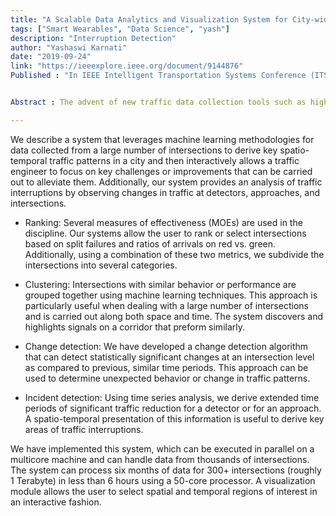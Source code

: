 ```yaml
---
title: "A Scalable Data Analytics and Visualization System for City-wide Traffic Data-sets"
tags: ["Smart Wearables", "Data Science", "yash"]
description: "Interruption Detection"
author: "Yashaswi Karnati"
date: "2019-09-24"
link: "https://ieeexplore.ieee.org/document/9144876"
Published : "In IEEE Intelligent Transportation Systems Conference (ITSC), 2020, accepted"


Abstract : The advent of new traffic data collection tools such as high-resolution signalized intersection controller logs opens up a new space of possibilities for traffic management. In this work, we describe the high resolution datasets, apply appropriate machine learning methods to obtain relevant information from the said datasets and develop visualization tools to provide traffic engineers with suitable interfaces, thereby enabling new insights into traffic signal performance management. The eventual goal of this study is to enable automated analysis and help create  operational performance measures for signalized intersections while aiding traffic administrators in their quest to design 21st century signal policies.

---
```


We describe a system that leverages machine learning methodologies for data collected from a large number of intersections to derive key spatio-temporal traffic patterns in a city and then interactively allows a traffic engineer to focus on key challenges or improvements that can be carried out to alleviate them. Additionally, our system provides an analysis of traffic interruptions by observing changes in traffic at detectors, approaches, and intersections.

* Ranking:  Several  measures of effectiveness (MOEs) are used in the discipline. Our systems allow the user to rank or select intersections based on split failures and ratios of arrivals on red vs. green. Additionally, using a combination of these two metrics, we subdivide the intersections into several categories. </p>

* Clustering: Intersections with similar behavior or performance are grouped together using machine learning techniques. This approach is particularly useful when dealing with a large number of intersections and is carried out along both space and time. The system discovers and highlights signals on a corridor that preform similarly. </p>

* Change detection: We have developed a change detection algorithm that can detect statistically significant changes at an intersection level as compared to previous, similar time periods. This approach can be used to determine unexpected behavior or change in traffic patterns. </p>

* Incident detection: Using time series analysis, we derive extended time periods of significant traffic reduction for a detector or for an approach. A spatio-temporal presentation of this information is useful to derive key areas of traffic interruptions. </p>

We have implemented this system, which can be executed in parallel on a multicore machine and can handle data from thousands of intersections. The system can process six months of data for 300+ intersections (roughly 1 Terabyte) in less than 6 hours using a 50-core processor. A visualization module allows the user to select spatial and temporal regions of interest in an interactive fashion. 